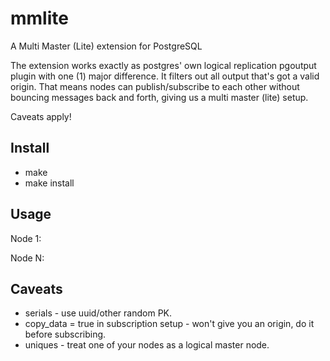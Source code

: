 # mmlite
A Multi Master (Lite) extension for PostgreSQL

The extension works exactly as postgres' own logical replication pgoutput plugin with one (1) major difference. It filters out all output that's got a valid origin. That means nodes can publish/subscribe to each other without bouncing messages back and forth, giving us a multi master (lite) setup.

Caveats apply!

## Install
* make
* make install

## Usage
Node 1:

Node N:

## Caveats
* serials - use uuid/other random PK.
* copy_data = true in subscription setup - won't give you an origin, do it before subscribing.
* uniques - treat one of your nodes as a logical master node.
